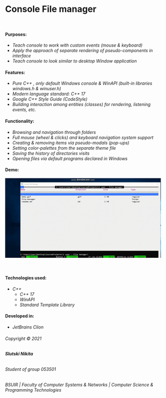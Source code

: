 # Console File manager

&nbsp;

#### Purposes:

* _Teach console to work with custom events (mouse & keyboard)_
* _Apply the approach of separate rendering of pseudo-components in interface_
* _Teach console to look similar to desktop Window application_

#### Features:

* _Pure C++ , only default Windows console & WinAPI (built-in libraries windows.h & winuser.h)_
* _Modern language standard: C++ 17_  
* _Google C++ Style Guide (CodeStyle)_
* _Building interaction among entities (classes) for rendering, listening events, etc._

#### Functionality:

* _Browsing and navigation through folders_
* _Full mouse (wheel & clicks) and keyboard navigation system support_
* _Creating & removing items via pseudo-modals (pop-ups)_
* _Setting color-palettes from the separate theme file_
* _Saving the history of directories visits_
* _Opening files via default programs declared in Windows_

#### Demo:

![alt text](demo.gif "Demonstration")
&nbsp;  
&nbsp;

#### Technologies used:

* _C++_
    * _C++ 17_
    * _WinAPI_
    * _Standard Template Library_

#### Developed in:

* _JetBrains Clion_

###### _Copyright © 2021_

###### **Slutski Nikita**

###### _Student of group 053501_

###### _BSUIR | Faculty of Computer Systems & Networks | Computer Science & Programming Technologies_
